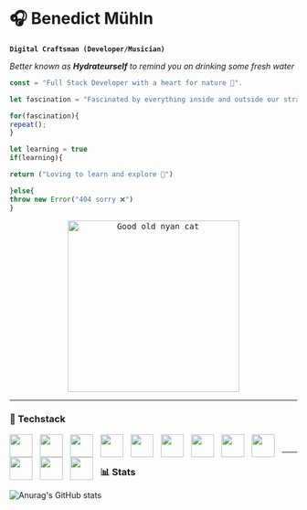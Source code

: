 # 🎧 Benedict Mühln
**`Digital Craftsman (Developer/Musician)`**

*Better known as **Hydrateurself** to remind you on drinking some fresh water*

``` Typescript
const = "Full Stack Developer with a heart for nature 🌱".

let fascination = "Fascinated by everything inside and outside our stratosphere 💫"

for(fascination){
repeat(); 
}

let learning = true
if(learning){

return ("Loving to learn and explore 📝")

}else{
throw new Error("404 sorry ❌")
}
```


<p align="center"> <kbd><img src="https://media4.giphy.com/media/v1.Y2lkPTc5MGI3NjExdnJibzU1Y3JjOWV6b2t0MmVzZnliYXJpczQ0NWQxaG9mNGU2dWZybSZlcD12MV9pbnRlcm5hbF9naWZfYnlfaWQmY3Q9Zw/CS1EfWWymZPeo/giphy.webp" alt="Good old nyan cat" width="300px" height="300px" /></kbd></p>

<hr>

### 🔧 Techstack

 <img align="left" width="40px" height="40px" style="padding-right:10px" src="https://cdn.jsdelivr.net/gh/devicons/devicon@latest/icons/react/react-original.svg" />
 <img align="left" width="40px" height="40px" style="padding-right:10px" src="https://cdn.jsdelivr.net/gh/devicons/devicon@latest/icons/typescript/typescript-original.svg" />
 <img align="left" width="40px" height="40px" style="padding-right:10px" src="https://cdn.jsdelivr.net/gh/devicons/devicon@latest/icons/nextjs/nextjs-original.svg" />
 <img align="left" width="40px" height="40px" style="padding-right:10px" src="https://cdn.jsdelivr.net/gh/devicons/devicon@latest/icons/javascript/javascript-plain.svg" />
 <img align="left" width="40px" height="40px" style="padding-right:10px" src="https://cdn.jsdelivr.net/gh/devicons/devicon@latest/icons/postgresql/postgresql-original.svg" />
 <img align="left" width="40px" height="40px" style="padding-right:10px" src="https://cdn.jsdelivr.net/gh/devicons/devicon@latest/icons/tailwindcss/tailwindcss-original.svg" />
 <img align="left" width="40px" height="40px" style="padding-right:10px" src="https://cdn.jsdelivr.net/gh/devicons/devicon@latest/icons/docker/docker-original.svg" />
 <img align="left" width="40px" height="40px" style="padding-right:10px" src="https://cdn.jsdelivr.net/gh/devicons/devicon@latest/icons/bun/bun-original.svg" />
 <img align="left" width="40px" height="40px" style="padding-right:10px" src="https://cdn.jsdelivr.net/gh/devicons/devicon@latest/icons/css3/css3-original.svg" />
 <img align="left" width="40px" height="40px" style="padding-right:10px" src="https://cdn.jsdelivr.net/gh/devicons/devicon@latest/icons/html5/html5-original.svg" />
 <img align="left" width="40px" height="40px" style="padding-right:10px" src="https://cdn.jsdelivr.net/gh/devicons/devicon@latest/icons/git/git-original.svg" />
 <img align="left" width="40px" height="40px" style="padding-right:10px" src="https://cdn.jsdelivr.net/gh/devicons/devicon@latest/icons/npm/npm-original-wordmark.svg" />

<br>

<hr>



 ### 📊 Stats
![Anurag's GitHub stats](https://github-readme-stats.vercel.app/api?username=Hydrateurself&show_icons=true&theme=tokyonight)
          

          
          
 
          
 
          
 
          
 
          
 
          
          
          
          
          
                    
          

<!---
Hydrateurself/Hydrateurself is a ✨ special ✨ repository because its `README.md` (this file) appears on your GitHub profile.
You can click the Preview link to take a look at your changes.
--->
